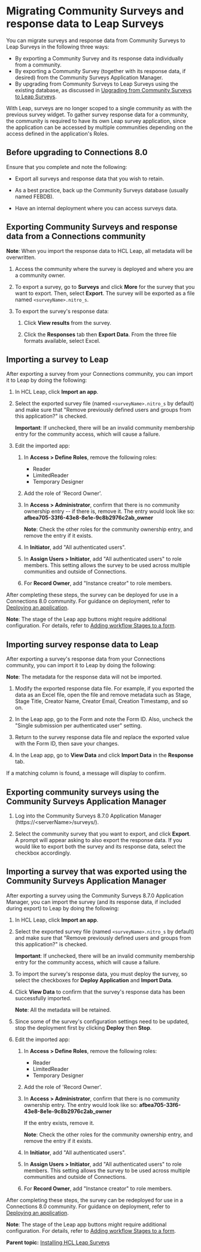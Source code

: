 # Migrating Community Surveys and response data to Leap Surveys

You can migrate surveys and response data from Community Surveys to Leap Surveys in the following three ways:

-   By exporting a Community Survey and its response data individually from a community.
-   By exporting a Community Survey (together with its response data, if desired) from the Community Surveys Application Manager.
-   By upgrading from Community Surveys to Leap Surveys using the existing database, as discussed in [Upgrading from Community Surveys to Leap Surveys](leap_upgrade.md).

With Leap, surveys are no longer scoped to a single community as with the previous survey widget. To gather survey response data for a community, the community is required to have its own Leap survey application, since the application can be accessed by multiple communities depending on the access defined in the application's Roles.

## Before upgrading to Connections 8.0

Ensure that you complete and note the following:

-  Export all surveys and response data that you wish to retain.

-  As a best practice, back up the Community Surveys database (usually named FEBDB).

-  Have an internal deployment where you can access surveys data.

## Exporting Community Surveys and response data from a Connections community

**Note**: When you import the response data to HCL Leap, all metadata will be overwritten.

1.  Access the community where the survey is deployed and where you are a community owner.

2.  To export a survey, go to **Surveys** and click **More** for the survey that you want to export. Then, select **Export**. The survey will be exported as a file named `<surveyName>.nitro_s`.

3.  To export the survey's response data:

    1.  Click **View results** from the survey.
    
    2.  Click the **Responses** tab then **Export Data**. From the three file formats available, select Excel.

## Importing a survey to Leap

After exporting a survey from your Connections community, you can import it to Leap by doing the following:

1.  In HCL Leap, click **Import an app**.

2.  Select the exported survey file (named `<surveyName>.nitro_s` by default) and make sure that "Remove previously defined users and groups from this application?" is checked.

    **Important**: If unchecked, there will be an invalid community membership entry for the community access, which will cause a failure.

3.  Edit the imported app:

    1.  In **Access > Define Roles**, remove the following roles:
    
        -   Reader
        -   LimitedReader
        -   Temporary Designer

    2.  Add the role of 'Record Owner'.

    3.  In **Access > Administrator**, confirm that there is no community ownership entry -- if there is, remove it. The entry would look like so: **afbea705-33f6-43e8-8e1e-9c8b2976c2ab_owner**

        **Note**: Check the other roles for the community ownership entry, and remove the entry if it exists.

    4.  In **Initiator**, add "All authenticated users".

    5.  In **Assign Users > Initiator**, add "All authenticated users" to role members. This setting allows the survey to be used across multiple communities and outside of Connections.

    6.  For **Record Owner**, add "Instance creator" to role members.

After completing these steps, the survey can be deployed for use in a Connections 8.0 community. For guidance on deployment, refer to [Deploying an application](https://help.hcltechsw.com/Leap/9.3.1/cr_deploying_an_application.html).

**Note**: The stage of the Leap app buttons might require additional configuration. For details, refer to [Adding workflow Stages to a form](https://help.hcltechsw.com/Leap/9.3.1/tut_roles_and_stages_module2.html?hl=stages).

## Importing survey response data to Leap

After exporting a survey's response data from your Connections community, you can import it to Leap by doing the following:

**Note**: The metadata for the response data will not be imported.

1.  Modify the exported response data file. For example, if you exported the data as an Excel file, open the file and remove metadata such as Stage, Stage Title, Creator Name, Creator Email, Creation Timestamp, and so on.

2.  In the Leap app, go to the Form and note the Form ID. Also, uncheck the "Single submission per authenticated user" setting.

3.  Return to the survey response data file and replace the exported value with the Form ID, then save your changes.

4.  In the Leap app, go to **View Data** and click **Import Data** in the **Response** tab.

If a matching column is found, a message will display to confirm.

## Exporting community surveys using the Community Surveys Application Manager

1.  Log into the Community Surveys 8.7.0 Application Manager (https://<serverName\>/surveys/).

2.  Select the community survey that you want to export, and click **Export**. A prompt will appear asking to also export the response data. If you would like to export both the survey and its response data, select the checkbox accordingly.

## Importing a survey that was exported using the Community Surveys Application Manager

After exporting a survey using the Community Surveys 8.7.0 Application Manager, you can import the survey (and its response data, if included during export) to Leap by doing the following:

1.  In HCL Leap, click **Import an app**.

2.  Select the exported survey file (named `<surveyName>.nitro_s` by default) and make sure that "Remove previously defined users and groups from this application?" is checked.

    **Important**: If unchecked, there will be an invalid community membership entry for the community access, which will cause a failure.

3.  To import the survey's response data, you must deploy the survey, so select the checkboxes for **Deploy Application** and **Import Data**.

4.  Click **View Data** to confirm that the survey's response data has been successfully imported.

    **Note**: All the metadata will be retained.

5.  Since some of the survey's configuration settings need to be updated, stop the deployment first by clicking **Deploy** then **Stop**.

6.  Edit the imported app:

    1.  In **Access > Define Roles**, remove the following roles:
    
        -   Reader        
        -   LimitedReader
        -   Temporary Designer

    2.  Add the role of 'Record Owner'.

    3.  In **Access > Administrator**, confirm that there is no community ownership entry. The entry would look like so: **afbea705-33f6-43e8-8e1e-9c8b2976c2ab_owner**

        If the entry exists, remove it.

        **Note**: Check the other roles for the community ownership entry, and remove the entry if it exists.

    4.  In **Initiator**, add "All authenticated users".

    5.  In **Assign Users > Initiator**, add "All authenticated users" to role members. This setting allows the survey to be used across multiple communities and outside of Connections.

    6.  For **Record Owner**, add "Instance creator" to role members.

After completing these steps, the survey can be redeployed for use in a Connections 8.0 community. For guidance on deployment, refer to [Deploying an application](https://help.hcltechsw.com/Leap/9.3.1/cr_deploying_an_application.html).

**Note**: The stage of the Leap app buttons might require additional configuration. For details, refer to [Adding workflow Stages to a form](https://help.hcltechsw.com/Leap/9.3.1/tut_roles_and_stages_module2.html?hl=stages).


**Parent topic:** [Installing HCL Leap Surveys](../install/leap_surveys.md)